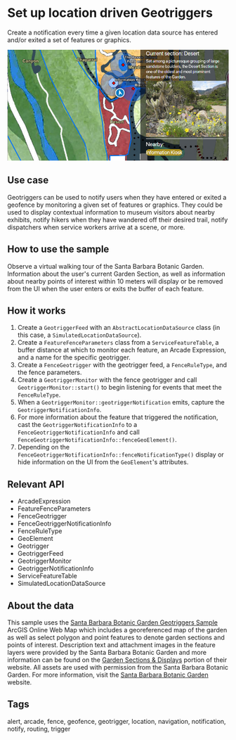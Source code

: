 # Set up location driven Geotriggers

Create a notification every time a given location data source has entered and/or exited a set of features or graphics.

![Geotriggers](SetUpLocationDrivenGeotriggers.png)

## Use case

Geotriggers can be used to notify users when they have entered or exited a geofence by monitoring a given set of features or graphics. They could be used to display contextual information to museum visitors about nearby exhibits, notify hikers when they have wandered off their desired trail, notify dispatchers when service workers arrive at a scene, or more.

## How to use the sample

Observe a virtual walking tour of the Santa Barbara Botanic Garden. Information about the user's current Garden Section, as well as information about nearby points of interest within 10 meters will display or be removed from the UI when the user enters or exits the buffer of each feature.

## How it works

1. Create a `GeotriggerFeed` with an `AbstractLocationDataSource` class (in this case, a `SimulatedLocationDataSource`).
2. Create a `FeatureFenceParameters` class from a `ServiceFeatureTable`, a buffer distance at which to monitor each feature, an Arcade Expression, and a name for the specific geotrigger.
3. Create a `FenceGeotrigger` with the geotrigger feed, a `FenceRuleType`, and the fence parameters.
4. Create a `GeotriggerMonitor` with the fence geotrigger and call `GeotriggerMonitor::start()` to begin listening for events that meet the `FenceRuleType`.
5. When a `GeotriggerMonitor::geotriggerNotification` emits, capture the `GeotriggerNotificationInfo`.
6. For more information about the feature that triggered the notification, cast the `GeotriggerNotificationInfo` to a `FenceGeotriggerNotificationInfo` and call `FenceGeotriggerNotificationInfo::fenceGeoElement()`.
7. Depending on the `FenceGeotriggerNotificationInfo::fenceNotificationType()` display or hide information on the UI from the `GeoElement`'s attributes.

## Relevant API

* ArcadeExpression
* FeatureFenceParameters
* FenceGeotrigger
* FenceGeotriggerNotificationInfo
* FenceRuleType
* GeoElement
* Geotrigger
* GeotriggerFeed
* GeotriggerMonitor
* GeotriggerNotificationInfo
* ServiceFeatureTable
* SimulatedLocationDataSource

## About the data

This sample uses the [Santa Barbara Botanic Garden Geotriggers Sample](https://arcgisruntime.maps.arcgis.com/home/item.html?id=6ab0e91dc39e478cae4f408e1a36a308) ArcGIS Online Web Map which includes a georeferenced map of the garden as well as select polygon and point features to denote garden sections and points of interest. Description text and attachment images in the feature layers were provided by the Santa Barbara Botanic Garden and more information can be found on the [Garden Sections & Displays](https://www.sbbg.org/explore-garden/garden-sections-displays) portion of their website. All assets are used with permission from the Santa Barbara Botanic Garden. For more information, visit the [Santa Barbara Botanic Garden](https://sbbg.org) website.

## Tags

alert, arcade, fence, geofence, geotrigger, location, navigation, notification, notify, routing, trigger